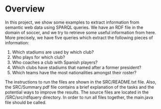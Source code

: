# Overview

In this project, we show some examples to extract information from semantic web data using SPARQL queries. We have an RDF file  in the domain of soccer, and we try to retrieve some useful information from here. More precisely, we have five queries which extract the following pieces of information:

1. Which stadiums are used by which club?
2. Who plays for which club?
3. Who coaches a club with Spanish players?
4. Which clubs have stadiums that named after a former president?
5. Which teams have the most nationalities amongst their roster?


The instructions to run the files are shown in the SRC/README.txt file. Also, the SRC/Summary.pdf file contains a brief explanation of the tasks and the potential ways to improve the results. The source files are located in the /SRC/src/rdfquery directory. In order to run all files together, the main.java file should be called.




